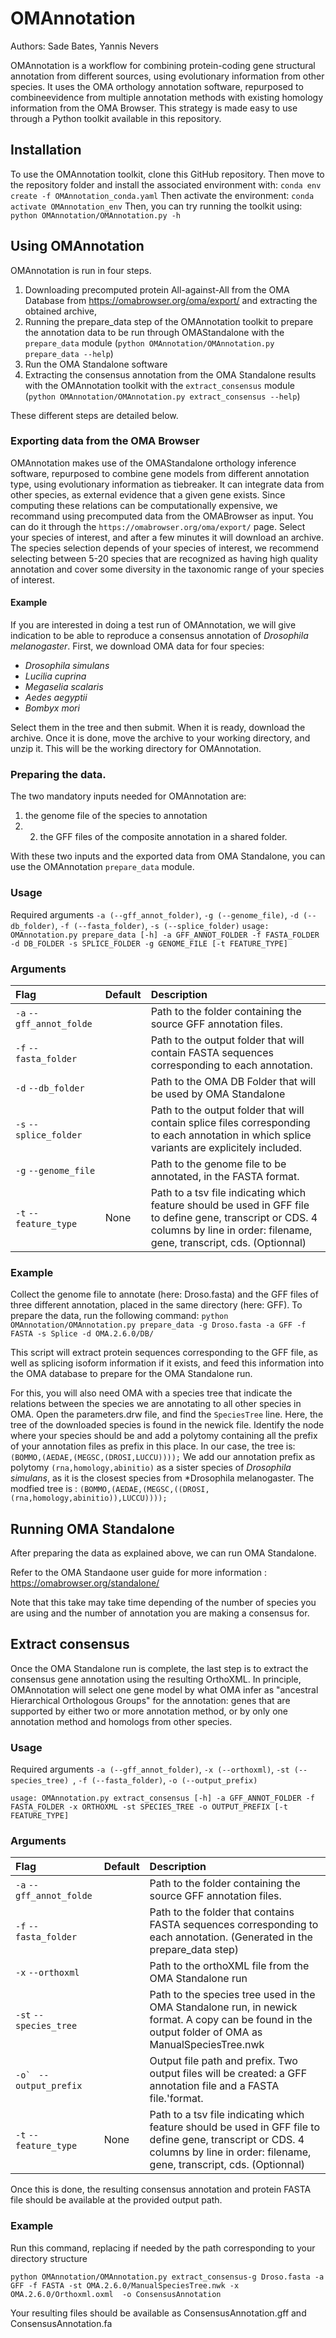 
# OMAnnotation

Authors: Sade Bates, Yannis Nevers

OMAnnotation is a workflow for combining protein-coding gene structural annotation from different sources, using evolutionary information from other species. It uses the OMA orthology annotation software, repurposed to combineevidence from multiple annotation methods with existing homology information from the OMA Browser. This strategy is made easy to use through a Python toolkit available in this repository.
## Installation

To use the OMAnnotation toolkit, clone this GitHub repository. Then move to the repository folder and install the associated environment with:
```conda env create -f OMAnnotation_conda.yaml```
Then activate the environment:
```conda activate OMAnnotation_env```
Then, you can try running the toolkit using:
```python OMAnnotation/OMAnnotation.py -h```

## Using OMAnnotation

OMAnnotation is run in four steps.
1. Downloading precomputed protein All-against-All from the OMA Database from https://omabrowser.org/oma/export/ and extracting the obtained archive,
2. Running the prepare_data step of the OMAnnotation toolkit to prepare the annotation data to be run through OMAStandalone with the ```prepare_data``` module (```python OMAnnotation/OMAnnotation.py prepare_data --help```)
3. Run the OMA Standalone software
4. Extracting the consensus annotation from the OMA Standalone results with the OMAnnotation toolkit with the ```extract_consensus``` module (```python OMAnnotation/OMAnnotation.py extract_consensus --help```)

These different steps are detailed below.

### Exporting data from the OMA Browser

OMAnnotation makes use of the OMAStandalone orthology inference software, repurposed to combine gene models from different annotation type, using evolutionary information as tiebreaker. It can integrate data from other species, as external evidence that a given gene exists. Since computing these relations can be computationally expensive, we recommand using precomputed data from the OMABrowser as input.
You can do it through the ```https://omabrowser.org/oma/export/``` page. Select your species of interest, and after a few minutes it will download an archive. 
The species selection depends of your species of interest, we recommend selecting between 5-20 species that are recognized as having high quality annotation and cover some diversity in the taxonomic range of your species of interest.

#### Example
If you are interested in doing a test run of OMAnnotation, we will give indication to be able to reproduce a consensus annotation of *Drosophila melanogaster*.
First, we download OMA data for four species: 
- *Drosophila simulans*
- *Lucilia cuprina*
- *Megaselia scalaris*
- *Aedes aegyptii*
- *Bombyx mori*

Select them in the tree and then submit. When it is ready, download the archive.
Once it is done, move the archive to your working directory, and unzip it.
This will be  the working directory for OMAnnotation.

### Preparing the data.

The two mandatory inputs needed for OMAnnotation are: 
1. the genome file of the species to annotation 
2. 2. the GFF files of the composite annotation in a shared folder. 

With these two inputs and the exported data from OMA Standalone, you can use the OMAnnotation ```prepare_data``` module. 

### Usage

Required arguments ```-a (--gff_annot_folder)```, ```-g (--genome_file)```, ```-d (--db_folder)```, ```-f (--fasta_folder)```, ```-s (--splice_folder)```
```usage: OMAnnotation.py prepare_data [-h] -a GFF_ANNOT_FOLDER -f FASTA_FOLDER -d DB_FOLDER -s SPLICE_FOLDER -g GENOME_FILE [-t FEATURE_TYPE]```

### Arguments

 Flag                                                         | Default         | Description                                                                                                                                                 |
|:-------------------------------------------------------------|:----------------|:------------------------------------------------------------------------------------------------------------------------------------------------------------|
| ``-a`` ``--gff_annot_folde``                  |                 |Path to the folder containing the source GFF annotation files.                                                                                                           |
| ``-f`` ``--fasta_folder``  |            |Path to the output folder that will contain FASTA sequences corresponding to each annotation.           |
| ``-d`` ```--db_folder```                |                 | Path to the OMA DB Folder that will be used by OMA Standalone        |
| ``-s`` ``--splice_folder``  |  |Path to the output folder that will contain splice files corresponding to each annotation in which splice variants are explicitely included.                                                      |
| ``-g`` ``--genome_file``                |             | Path to the genome file to be annotated, in the FASTA format.                                                                                                 |
| ``-t`` ``--feature_type``         | None            | Path to a tsv file indicating which feature should be used in GFF file to define gene, transcript or CDS. 4 columns by line in order: filename, gene, transcript, cds. (Optionnal)|

### Example

Collect the genome file to annotate (here: Droso.fasta) and the GFF files of three different annotation, placed in the same directory (here: GFF).
To prepare the data, run the following command:
```python OMAnnotation/OMAnnotation.py prepare_data -g Droso.fasta -a GFF -f FASTA -s Splice -d OMA.2.6.0/DB/```

This script will extract protein sequences corresponding to the GFF file, as well as splicing isoform information if it exists, and feed this information into the OMA database to prepare for the OMA Standalone run.

For this, you will also need OMA with a species tree that indicate the relations between the species we are annotating to all other species in OMA.
Open the parameters.drw file, and find the ```SpeciesTree``` line. 
Here, the tree of the downloaded species is found in the newick file. Identify the node where your species should be and add a polytomy containing all the prefix of your annotation files as prefix in this place.
In our case, the tree is:
```(BOMMO,(AEDAE,(MEGSC,(DROSI,LUCCU))));```
We add our annotation prefix as polytomy ```(rna,homology,abinitio)``` as a sister species of *Drosophila simulans*, as it is the closest species from *Drosophila melanogaster. The modfied tree is :
```(BOMMO,(AEDAE,(MEGSC,((DROSI,(rna,homology,abinitio)),LUCCU))));```

## Running OMA Standalone

After preparing the data as explained above, we can run OMA Standalone.

Refer to the OMA Standaone user guide for more information : https://omabrowser.org/standalone/

Note that this take may take time depending of the number of species you are using and the number of annotation you are making a consensus for.

## Extract consensus

Once the OMA Standalone run is complete, the last step is to extract the consensus gene annotation using the resulting OrthoXML. In principle, OMAnnotation will select one gene model by what OMA infer as "ancestral Hierarchical Orthologous Groups" for the annotation: genes that are supported by either two or more annotation method, or by only one annotation method and homologs from other species. 


### Usage
Required arguments ```-a (--gff_annot_folder)```, ```-x (--orthoxml)```, ```-st (--species_tree) ```, ```-f (--fasta_folder)```, ```-o (--output_prefix)```

```usage: OMAnnotation.py extract_consensus [-h] -a GFF_ANNOT_FOLDER -f FASTA_FOLDER -x ORTHOXML -st SPECIES_TREE -o OUTPUT_PREFIX [-t FEATURE_TYPE]```

### Arguments

 Flag                                                         | Default         | Description                                                                                                                                                 |
|:-------------------------------------------------------------|:----------------|:------------------------------------------------------------------------------------------------------------------------------------------------------------|
| ``-a`` ``--gff_annot_folde``                  |                 |Path to the folder containing the source GFF annotation files.                                                                                                           |
| ``-f`` ``--fasta_folder``  |            |Path to the folder that contains FASTA sequences corresponding to each annotation. (Generated in the prepare_data step)         |
| ``-x`` ```--orthoxml```                |                 | Path to the orthoXML file from the OMA Standalone run        |
| ``-st`` ``--species_tree``  |  | Path to the species tree used in the OMA Standalone run, in newick format. A copy can be found in the output folder of OMA as ManualSpeciesTree.nwk                                                      |
| ``-o` ``	``--output_prefix``                |             | Output file path and prefix. Two output files will be created: a GFF annotation file and a FASTA file.'format.                                                                                                 |
| ``-t`` ``--feature_type``         | None            | Path to a tsv file indicating which feature should be used in GFF file to define gene, transcript or CDS. 4 columns by line in order: filename, gene, transcript, cds. (Optionnal)|

Once this is done, the resulting consensus annotation and protein FASTA file should be available at the provided output path.

### Example

Run this command, replacing if needed by the path corresponding to your directory structure

```python OMAnnotation/OMAnnotation.py extract_consensus-g Droso.fasta -a GFF -f FASTA -st OMA.2.6.0/ManualSpeciesTree.nwk -x OMA.2.6.0/Orthoxml.oxml  -o ConsensusAnnotation```

Your resulting files should be available as ConsensusAnnotation.gff and ConsensusAnnotation.fa